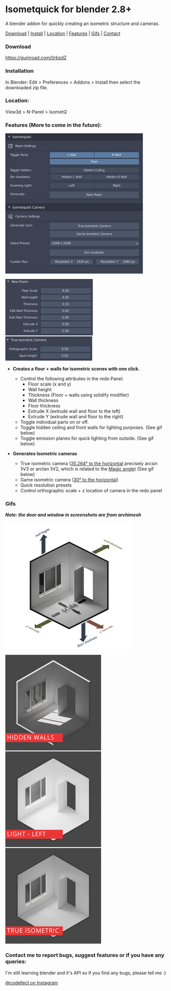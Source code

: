# Isometquick for blender 2.8+
A blender addon for quickly creating an isometric structure and cameras.

[Download](https://github.com/coffeestains/Isometquick#download) | 
[Install](https://github.com/coffeestains/Isometquick#installation) | 
[Location](https://github.com/coffeestains/Isometquick#location) | 
[Features](https://github.com/coffeestains/Isometquick#features) | 
[Gifs](https://github.com/coffeestains/Isometquick#gifs) | 
[Contact](https://github.com/coffeestains/Isometquick#contact-me-to-report-bugs-suggest-features-or-if-you-have-any-queries)

### Download
https://gumroad.com/l/rbzdZ

### Installation

In Blender: Edit > Preferences > Addons > Install then select the downloaded zip file.

### Location:
View3d > N-Panel > IsometQ

### Features (More to come in the future):
![Panel](https://github.com/coffeestains/Isometquick/blob/master/images/panel.jpg)

![Iso redo](https://github.com/coffeestains/Isometquick/blob/master/images/redo_struct.jpg)
![Iso redo](https://github.com/coffeestains/Isometquick/blob/master/images/iso_redo.jpg)

- **Creates a floor + walls for isometric scenes with one click.**
	- Control the following attributes in the redo Panel:
		- Floor scale (x and y)
		- Wall height
		- Thickness (Floor + walls using solidify modifier)
		- Wall thickness
		- Floor thickness
		- Extrude X (extrude wall and floor to the left)
		- Extrude Y (extrude wall and floor to the right)
	- Toggle individual parts on or off.
	- Toggle hidden ceiling and front walls for lighting purposes. (See gif below)
	- Toggle emission planes for quick lighting from outside. (See gif below)
	
- **Generates Isometric cameras**
	- True isometric camera ([35.264° to the horizontal](https://en.wikipedia.org/wiki/Isometric_projection) precisely arcsin ​1⁄√3 or arctan ​1⁄√2, which is related to the [Magic angle](https://en.wikipedia.org/wiki/Magic_angle)) (See gif below)
	- Game isometric camera ([30° to the horizontal](https://en.wikipedia.org/wiki/Isometric_video_game_graphics))
	- Quick resolution presets
	- Control orthographic scale + z location of camera in the redo panel

### Gifs
***Note: the door and window in screenshots are from archimesh***

![Redo Panel](https://github.com/coffeestains/Isometquick/blob/master/images/redopanel.png)

![Hidden](https://github.com/coffeestains/Isometquick/blob/master/images/walls.gif)
![Light](https://github.com/coffeestains/Isometquick/blob/master/images/light.gif)
![Camera](https://github.com/coffeestains/Isometquick/blob/master/images/camera.gif)
	
### Contact me to report bugs, suggest features or if you have any queries:
I'm still learning blender and it's API so if you find any bugs, please tell me :)

[@codellect on Instagram](https://www.instagram.com/codellect/)
